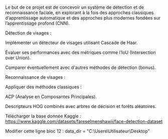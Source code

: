 Le but de ce projet est de concevoir un système de détection et de reconnaissance faciale, en explorant à la fois des approches classiques d’apprentissage automatique et des approches plus modernes fondées sur l’apprentissage profond (CNN).


Détection de visages :

Implémenter un détecteur de visages utilisant Cascade de Haar.

Évaluer ses performances avec des métriques comme l’IoU (Intersection over Union).

Comparer éventuellement avec d'autres méthodes de détection (bonus).

Reconnaissance de visages :

Appliquer des méthodes classiques :

ACP (Analyse en Composantes Principales).

Descripteurs HOG combinés avec arbres de décision et forêts aléatoires.






Télécharger la base donnée Kaggle : https://www.kaggle.com/datasets/fareselmenshawii/face-detection-dataset


Modifier cette ligne bloc 12 : data_dir = "C:\Users\Utilisateur\Desktop"
